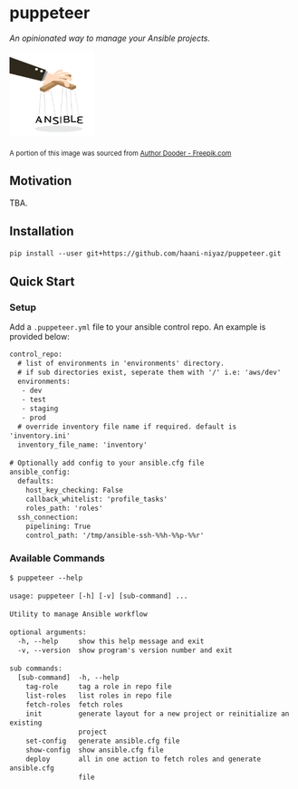 # puppeteer

*An opinionated way to manage your Ansible projects.*

<img src="images/puppeteer.png" width="150" height="150">

<sub> A portion of this image was sourced from <a href="https://www.freepik.com/free-photos-vectors/business">Author Dooder - Freepik.com</a></sub>


## Motivation

TBA.

## Installation

`pip install --user git+https://github.com/haani-niyaz/puppeteer.git`


## Quick Start


### Setup

Add a `.puppeteer.yml` file to your ansible control repo. An example is provided below:

```
control_repo:
  # list of environments in 'environments' directory.
  # if sub directories exist, seperate them with '/' i.e: 'aws/dev'
  environments:
   - dev
   - test
   - staging
   - prod
  # override inventory file name if required. default is 'inventory.ini'
  inventory_file_name: 'inventory'

# Optionally add config to your ansible.cfg file
ansible_config:
  defaults:
    host_key_checking: False
    callback_whitelist: 'profile_tasks'
    roles_path: 'roles'
  ssh_connection:
    pipelining: True
    control_path: '/tmp/ansible-ssh-%%h-%%p-%%r'
```

### Available Commands

```
$ puppeteer --help

usage: puppeteer [-h] [-v] [sub-command] ...

Utility to manage Ansible workflow

optional arguments:
  -h, --help     show this help message and exit
  -v, --version  show program's version number and exit

sub commands:
  [sub-command]  -h, --help
    tag-role     tag a role in repo file
    list-roles   list roles in repo file
    fetch-roles  fetch roles
    init         generate layout for a new project or reinitialize an existing
                 project
    set-config   generate ansible.cfg file
    show-config  show ansible.cfg file
    deploy       all in one action to fetch roles and generate ansible.cfg
                 file 
```
